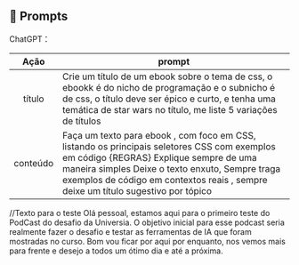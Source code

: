 ## 🧠 Prompts


ChatGPT：

|   Ação   | prompt                                                                                                                                                                                                                                                                         |
| :------: | ------------------------------------------------------------------------------------------------------------------------------------------------------------------------------------------------------------------------------------------------------------------------------ |
|  título  | Crie um título de um ebook sobre o tema de css, o ebookk é do nicho de programação e o subnicho é de css, o título deve ser épico e curto, e tenha uma temática de star wars no título, me liste 5 variações de títulos                                                        |
| conteúdo | Faça um texto para ebook , com foco em CSS, listando os principais seletores CSS com exemplos em código {REGRAS} Explique sempre de uma maneira simples Deixe o texto enxuto, Sempre traga exemplos de código em contextos reais , sempre deixe um título sugestivo por tópico |

//Texto para o teste
Olá pessoal, estamos aqui para o primeiro teste do PodCast do desafio da Universia. O objetivo inicial para esse podcast seria realmente fazer o desafio e testar as ferramentas de IA que foram mostradas no curso. Bom vou ficar por aqui por enquanto, nos vemos mais para frente e desejo a todos um ótimo dia e até a próxima.